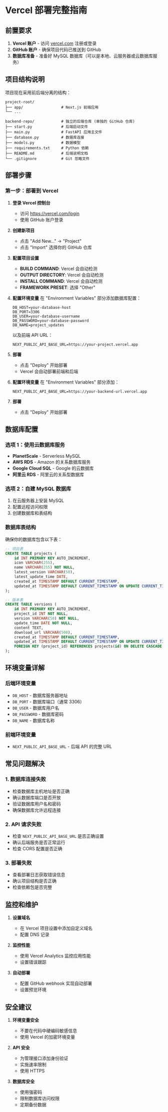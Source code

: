 # Vercel 部署完整指南

## 前置要求

1. **Vercel 账户** - 访问 [vercel.com](https://vercel.com) 注册或登录
2. **GitHub 账户** - 确保项目代码已推送到 GitHub
3. **数据库准备** - 准备好 MySQL 数据库（可以是本地、云服务器或云数据库服务）

## 项目结构说明

项目现在采用前后端分离的结构：

```
project-root/
├── app/                 # Next.js 前端应用
└── ...

backend-repo/            # 独立的后端仓库 (单独的 GitHub 仓库)
├── start.py             # 后端启动文件
├── main.py              # FastAPI 应用主文件
├── database.py          # 数据库连接
├── models.py            # 数据模型
├── requirements.txt     # Python 依赖
├── README.md            # 后端说明文档
└── .gitignore           # Git 忽略文件
```

## 部署步骤

### 第一步：部署到 Vercel

1. **登录 Vercel 控制台**
   - 访问 https://vercel.com/login
   - 使用 GitHub 账户登录

2. **创建新项目**
   - 点击 "Add New..." → "Project"
   - 点击 "Import" 选择你的 GitHub 仓库

3. **配置项目设置**
   - **BUILD COMMAND**: Vercel 会自动检测
   - **OUTPUT DIRECTORY**: Vercel 会自动检测
   - **INSTALL COMMAND**: Vercel 会自动检测
   - **FRAMEWORK PRESET**: 选择 "Other"

4. **配置环境变量**
   在 "Environment Variables" 部分添加数据库配置：
   ```
   DB_HOST=your-database-host
   DB_PORT=3306
   DB_USER=your-database-username
   DB_PASSWORD=your-database-password
   DB_NAME=project_updates
   ```
   
   以及前端 API URL：
   ```
   NEXT_PUBLIC_API_BASE_URL=https://your-project.vercel.app
   ```

5. **部署**
   - 点击 "Deploy" 开始部署
   - Vercel 会自动部署前端和后端


2. **配置环境变量**
   在 "Environment Variables" 部分添加：
   ```
   NEXT_PUBLIC_API_BASE_URL=https://your-backend-url.vercel.app
   ```

3. **部署**
   - 点击 "Deploy" 开始部署

## 数据库配置

### 选项 1：使用云数据库服务
- **PlanetScale** - Serverless MySQL
- **AWS RDS** - Amazon 的关系数据库服务
- **Google Cloud SQL** - Google 的云数据库
- **阿里云 RDS** - 阿里云的关系型数据库

### 选项 2：自建 MySQL 数据库
1. 在云服务器上安装 MySQL
2. 配置远程访问权限
3. 创建数据库和表结构

### 数据库表结构
确保你的数据库包含以下表：

```sql
-- 项目表
CREATE TABLE projects (
    id INT PRIMARY KEY AUTO_INCREMENT,
    icon VARCHAR(255),
    name VARCHAR(255) NOT NULL,
    latest_version VARCHAR(50),
    latest_update_time DATE,
    created_at TIMESTAMP DEFAULT CURRENT_TIMESTAMP,
    updated_at TIMESTAMP DEFAULT CURRENT_TIMESTAMP ON UPDATE CURRENT_TIMESTAMP
);

-- 版本表
CREATE TABLE versions (
    id INT PRIMARY KEY AUTO_INCREMENT,
    project_id INT NOT NULL,
    version VARCHAR(50) NOT NULL,
    update_time DATE NOT NULL,
    content TEXT,
    download_url VARCHAR(500),
    created_at TIMESTAMP DEFAULT CURRENT_TIMESTAMP,
    updated_at TIMESTAMP DEFAULT CURRENT_TIMESTAMP ON UPDATE CURRENT_TIMESTAMP,
    FOREIGN KEY (project_id) REFERENCES projects(id) ON DELETE CASCADE
);
```

## 环境变量详解

### 后端环境变量
- `DB_HOST` - 数据库服务器地址
- `DB_PORT` - 数据库端口（通常 3306）
- `DB_USER` - 数据库用户名
- `DB_PASSWORD` - 数据库密码
- `DB_NAME` - 数据库名称

### 前端环境变量
- `NEXT_PUBLIC_API_BASE_URL` - 后端 API 的完整 URL

## 常见问题解决

### 1. 数据库连接失败
- 检查数据库主机地址是否正确
- 确认数据库端口是否开放
- 验证数据库用户名和密码
- 确保数据库允许远程连接

### 2. API 请求失败
- 检查 `NEXT_PUBLIC_API_BASE_URL` 是否正确设置
- 确认后端服务是否正常运行
- 检查 CORS 配置是否正确

### 3. 部署失败
- 查看部署日志获取错误信息
- 确认项目结构是否正确
- 检查依赖包是否完整

## 监控和维护

1. **设置域名**
   - 在 Vercel 项目设置中添加自定义域名
   - 配置 DNS 记录

2. **监控性能**
   - 使用 Vercel Analytics 监控应用性能
   - 设置错误跟踪

3. **自动部署**
   - 配置 GitHub webhook 实现自动部署
   - 设置预览环境

## 安全建议

1. **环境变量安全**
   - 不要在代码中硬编码敏感信息
   - 使用 Vercel 的加密环境变量

2. **API 安全**
   - 为管理接口添加身份验证
   - 实施速率限制
   - 使用 HTTPS

3. **数据库安全**
   - 使用强密码
   - 限制数据库访问权限
   - 定期备份数据